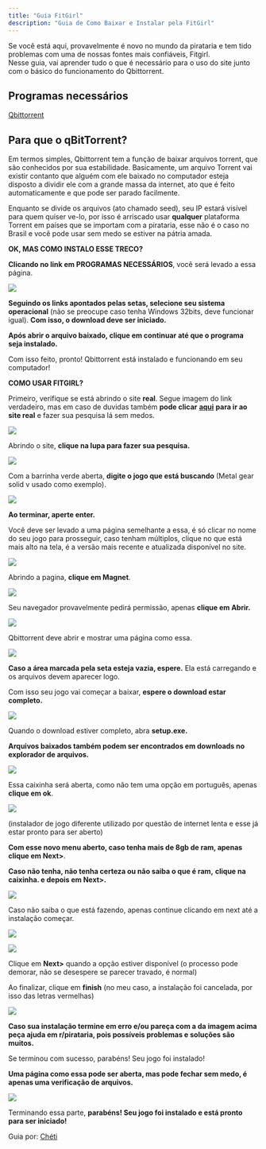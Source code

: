 ```yaml
---
title: "Guia FitGirl"
description: "Guia de Como Baixar e Instalar pela FitGirl"
---
```


Se você está aqui, provavelmente é novo no mundo da pirataria e tem tido problemas com uma de nossas fontes mais confiáveis, Fitgirl.  
Nesse guia, vai aprender tudo o que é necessário para o uso do site junto com o básico do funcionamento do Qbittorrent.

## Programas necessários

[Qbittorrent](https://www.qbittorrent.org/download)

## Para que o qBitTorrent?

Em termos simples, Qbittorrent tem a função de baixar arquivos torrent, que são conhecidos por sua estabilidade. Basicamente, um arquivo Torrent vai existir contanto que alguém com ele baixado no computador esteja disposto a dividir ele com a grande massa da internet, ato que é feito automaticamente e que pode ser parado facilmente.  

Enquanto se divide os arquivos (ato chamado seed), seu IP estará visível para quem quiser ve-lo, por isso é arriscado usar **qualquer** plataforma Torrent em países que se importam com a pirataria, esse não é o caso no Brasil e você pode usar sem medo se estiver na pátria amada.

**OK, MAS COMO INSTALO ESSE TRECO?**

**Clicando no link em PROGRAMAS NECESSÁRIOS**, você será levado a essa página.

![](https://i.postimg.cc/J0JXZNpF/0-1.png)

**Seguindo os links apontados pelas setas, selecione seu sistema operacional** (não se preocupe caso tenha Windows 32bits, deve funcionar igual). **Com isso, o download deve ser iniciado.**

**Após abrir o arquivo baixado, clique em continuar até que o programa seja instalado.**

Com isso feito, pronto! Qbittorrent está instalado e funcionando em seu computador!

**COMO USAR FITGIRL?**

Primeiro, verifique se está abrindo o site **real**. Segue imagem do link verdadeiro, mas em caso de duvidas também **pode clicar** [**aqui**](https://fitgirl-repacks.site/) **para ir ao site real** e fazer sua pesquisa lá sem medos.

![](images/fitgirlwebsite.png)

Abrindo o site, **clique na lupa para fazer sua pesquisa.**

![](https://i.postimg.cc/3xQBSRpp/1.png)

Com a barrinha verde aberta, **digite o jogo que está buscando** (Metal gear solid v usado como exemplo).

![](https://i.postimg.cc/jd21yLTh/2.png)

**Ao terminar, aperte enter.**

Você deve ser levado a uma página semelhante a essa, é só clicar no nome do seu jogo para prosseguir, caso tenham múltiplos, clique no que está mais alto na tela, é a versão mais recente e atualizada disponível no site.

![](https://i.postimg.cc/DfJpxmmf/3.png)

Abrindo a pagina, **clique em Magnet**.

![](https://i.postimg.cc/Qdjd0PgX/4.png)

Seu navegador provavelmente pedirá permissão, apenas **clique em Abrir.**

![](https://i.postimg.cc/9Q7WVcxc/5.png)

Qbittorrent deve abrir e mostrar uma página como essa.

![](https://i.postimg.cc/L5wr01FL/6.png)

**Caso a área marcada pela seta esteja vazia, espere.** Ela está carregando e os arquivos devem aparecer logo.

Com isso seu jogo vai começar a baixar, **espere o download estar completo.**

![](https://i.postimg.cc/k55PG9sV/7.png)

Quando o download estiver completo, abra **setup.exe.**

**Arquivos baixados também podem ser encontrados em downloads no explorador de arquivos.**

**![](https://i.postimg.cc/fThcNbWv/8.png)**

Essa caixinha será aberta, como não tem uma opção em português, apenas **clique em ok**.

![](/images/install.png)

(instalador de jogo diferente utilizado por questão de internet lenta e esse já estar pronto para ser aberto)

**Com esse novo menu aberto, caso tenha mais de 8gb de ram, apenas clique em Next>**.

**Caso não tenha, não tenha certeza ou não saiba o que é ram,** **clique na caixinha. e depois em Next>.**

![](https://i.postimg.cc/d16YV3PT/9.png)

Caso não saiba o que está fazendo, apenas continue clicando em next até a instalação começar.

![](https://i.postimg.cc/SKqQSw23/10.png)

![](https://i.postimg.cc/Cxpn8rnH/11.png)

Clique em **Next>** quando a opção estiver disponível (o processo pode demorar, não se desespere se parecer travado, é normal)

Ao finalizar, clique em **finish** (no meu caso, a instalação foi cancelada, por isso das letras vermelhas)

![](https://i.postimg.cc/HLsNp2zd/12.png)

**Caso sua instalação termine em erro e/ou pareça com a da imagem acima peça ajuda em r/pirataria, pois possíveis problemas e soluções são muitos.**

Se terminou com sucesso, parabéns! Seu jogo foi instalado!

**Uma página como essa pode ser aberta, mas pode fechar sem medo, é apenas uma verificação de arquivos.**

![](https://i.postimg.cc/Y21zsFN3/13.png)

Terminando essa parte, **parabéns! Seu jogo foi instalado e está pronto para ser iniciado!**

Guia por: [Chéti](https://www.reddit.com/user/chetizii/)

